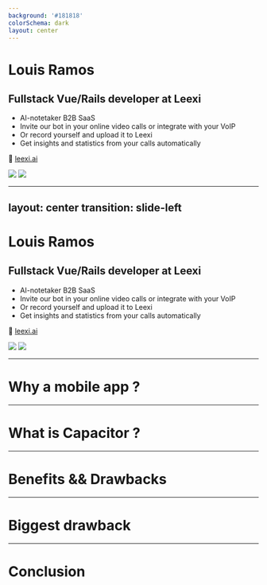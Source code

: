 ```yaml
---
background: '#181818'
colorSchema: dark
layout: center
---
```


<div class="flex gap-8 max-w-full">
  <div class="min-w-0 space-y-8">
    <div>
      <h1>Louis Ramos</h1>
      <h2>Fullstack Vue/Rails developer at Leexi</h2>
    </div>
    <ul v-click="1">
      <li>AI-notetaker B2B SaaS</li>
      <li>Invite our bot in your online video calls or integrate with your VoIP</li>
      <li>Or record yourself and upload it to Leexi</li>
      <li>Get insights and statistics from your calls automatically</li>
    </ul>
    <p v-click="1">
      🔗
      <a href="https://www.leexi.ai/">leexi.ai</a>
    </p>
  </div>

  <div class="relative shrink-0 w-60">
    <img class="rounded-xl" src="/images/pp.webp" />
    <img v-click="1" class="absolute w-20 -bottom-10 -left-10 bg-white px-3 py-3.5 rounded-xl" src="/images/leexi.png" />
  </div>
</div>

---
layout: center
transition: slide-left
---

<div class="flex gap-8 max-w-full">
  <div class="min-w-0 space-y-8">
    <div>
      <h1>Louis Ramos</h1>
      <h2>Fullstack Vue/Rails developer at Leexi</h2>
    </div>
    <ul>
      <li>AI-notetaker B2B SaaS</li>
      <li>Invite our bot in your online video calls or integrate with your VoIP</li>
      <li class="text-[#80eec0]">Or record yourself and upload it to Leexi</li>
      <li>Get insights and statistics from your calls automatically</li>
    </ul>
    <p>
      🔗
      <a href="https://www.leexi.ai/">leexi.ai</a>
    </p>
  </div>

  <div class="relative shrink-0 w-60">
    <img class="rounded-xl" src="/images/pp.webp" />
    <img class="absolute w-20 -bottom-10 -left-10 bg-white px-3 py-3.5 rounded-xl" src="/images/leexi.png" />
  </div>
</div>

---

# Why a mobile app ?

---

# What is Capacitor ?

---

# Benefits && Drawbacks

---

# Biggest drawback

---

# Conclusion

